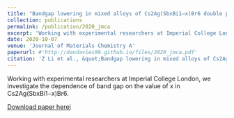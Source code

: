 ```yaml
---
title: "Bandgap lowering in mixed alloys of Cs2Ag(SbxBi1−x)Br6 double perovskite thin films"
collection: publications
permalink: /publication/2020_jmca
excerpt: 'Working with experimental researchers at Imperial College London, we investigate the dependence of band gap on the value of x in Cs2Ag(SbxBi1−x)Br6.'
date: 2020-10-07
venue: 'Journal of Materials Chemistry A'
paperurl: #'http://dandavies99.github.io/files/2020_jmca.pdf'
citation: 'Z Li et al., &quot;Bandgap lowering in mixed alloys of Cs2Ag(SbxBi1−x)Br6 double perovskite thin films&quot; <i>J. Mater. Chem. A</i>, 8 (2020).'
---
```

Working with experimental researchers at Imperial College London, we investigate the dependence of band gap on the value of x in Cs2Ag(SbxBi1−x)Br6.

[Download paper here](http://dandavies99.github.io/files/2020_jmca.pdf)j
